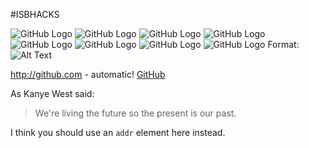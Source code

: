 #ISBHACKS

![GitHub Logo](https://github.com/asdanyal/ISBHack_2017/blob/master/images/1.PNG)
![GitHub Logo](https://github.com/asdanyal/ISBHack_2017/blob/master/images/2.PNG)
![GitHub Logo](https://github.com/asdanyal/ISBHack_2017/blob/master/images/3.PNG)
![GitHub Logo](https://github.com/asdanyal/ISBHack_2017/blob/master/images/4.PNG)
![GitHub Logo](https://github.com/asdanyal/ISBHack_2017/blob/master/images/5.PNG)
![GitHub Logo](https://github.com/asdanyal/ISBHack_2017/blob/master/images/6.PNG)
![GitHub Logo](https://github.com/asdanyal/ISBHack_2017/blob/master/images/7.PNG)
![GitHub Logo](https://github.com/asdanyal/ISBHack_2017/blob/master/images/8.PNG)
Format: ![Alt Text](url)

http://github.com - automatic!
[GitHub](http://github.com)

As Kanye West said:

> We're living the future so
> the present is our past.

I think you should use an
`addr` element here instead.